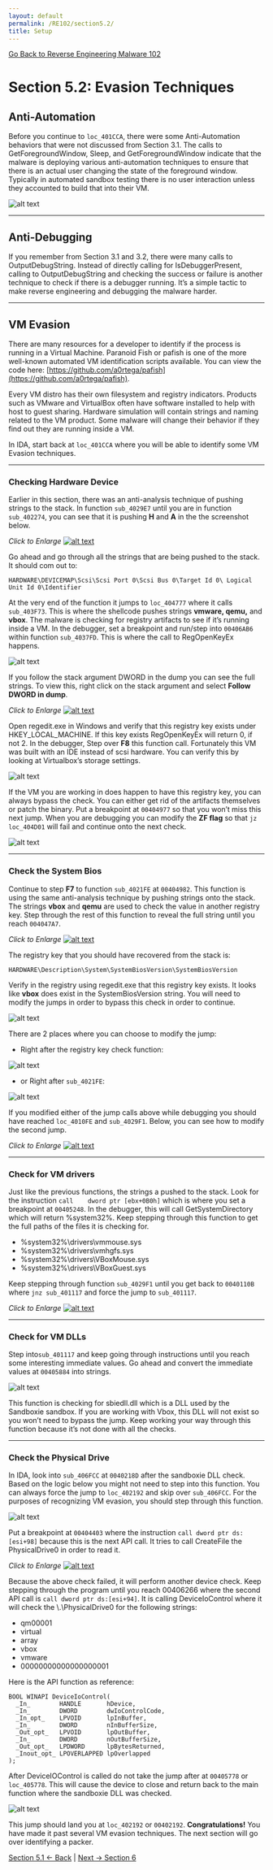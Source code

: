 ```yaml
---
layout: default
permalink: /RE102/section5.2/
title: Setup
---
```

[Go Back to Reverse Engineering Malware 102](https://securedorg.github.io/RE102/)

# Section 5.2: Evasion Techniques #

## Anti-Automation ##

Before you continue to `loc_401CCA`, there were some Anti-Automation behaviors that were not discussed from Section 3.1. The calls to GetForegroundWindow, Sleep, and GetForegroundWindow indicate that the malware is deploying various anti-automation techniques to ensure that there is an actual user changing the state of the foreground window. Typically in automated sandbox testing there is no user interaction unless they accounted to build that into their VM.

![alt text](https://securedorg.github.io/RE102/images/Section3.1_record_interesting.png "Section3.1_record_interesting")

---

## Anti-Debugging ##

If you remember from Section 3.1 and 3.2, there were many calls to OutputDebugString. Instead of directly calling for IsDebuggerPresent, calling to OutputDebugString and checking the success or failure is another technique to check if there is a debugger running. It’s a simple tactic to make reverse engineering and debugging the malware harder.

---

## VM Evasion ##

There are many resources for a developer to identify if the process is running in a Virtual Machine. Paranoid Fish or pafish is one of the more well-known automated VM identification scripts available. You can view the code here: [https://github.com/a0rtega/pafish](https://github.com/a0rtega/pafish). 

Every VM distro has their own filesystem and registry indicators. Products such as VMware and VirtualBox often have software installed to help with host to guest sharing. Hardware simulation will contain strings and naming related to the VM product.  Some malware will change their behavior if they find out they are running inside a VM.

In IDA, start back at `loc_401CCA` where you will be able to identify some VM Evasion techniques.

---

### Checking Hardware Device ###

Earlier in this section, there was an anti-analysis technique of pushing strings to the stack. In function `sub_4029E7` until you are in function `sub_402274`, you can see that it is pushing **H** and **A** in the the screenshot below.

*Click to Enlarge*
[![alt text](https://securedorg.github.io/RE102/images/Section5.2_hardware.gif "Section5.2_hardware")](https://securedorg.github.io/RE102/images/Section5.2_hardware.gif)

Go ahead and go through all the strings that are being pushed to the stack. It should com out to:

```
HARDWARE\DEVICEMAP\Scsi\Scsi Port 0\Scsi Bus 0\Target Id 0\ Logical Unit Id 0\Identifier
```

At the very end of the function it jumps to `loc_404777` where it calls `sub_403F73`. This is where the shellcode pushes strings **vmware, qemu,** and **vbox**. The malware is checking for registry artifacts to see if it’s running inside a VM. In the debugger, set a breakpoint and run/step into `00406AB6` within function `sub_4037FD`. This is where the call to RegOpenKeyEx happens. 

![alt text](https://securedorg.github.io/RE102/images/Section5.2_checkregistry.png "Section5.2_checkregistry")

If you follow the stack argument DWORD in the dump you can see the full strings. To view this, right click on the stack argument and select **Follow DWORD in dump**.

*Click to Enlarge*
[![alt text](https://securedorg.github.io/RE102/images/Section5.2_hardwarestrings.png "Section5.2_hardwarestrings")](https://securedorg.github.io/RE102/images/Section5.2_hardwarestrings.png)

Open regedit.exe in Windows and verify that this registry key exists under HKEY_LOCAL_MACHINE. If this key exists RegOpenKeyEx will return 0, if not 2. In the debugger, Step over **F8** this function call. Fortunately this VM was built with an IDE instead of scsi hardware. You can verify this by looking at Virtualbox’s storage settings.

![alt text](https://securedorg.github.io/RE102/images/Section5.2_vboxstoragesettings.png "Section5.2_vboxstoragesettings")

If the VM you are working in does happen to have this registry key, you can always bypass the check. You can either get rid of the artifacts themselves or patch the binary. Put a breakpoint at `00404977` so that you won’t miss this next jump. When you are debugging you can modify the **ZF flag** so that `jz loc_404D01` will fail and continue onto the next check.

![alt text](https://securedorg.github.io/RE102/images/Section5.2_checkbypass.png "Section5.2_checkbypass")

---

### Check the System Bios ###

Continue to step **F7** to function `sub_4021FE` at `00404982`. This function is using the same anti-analysis technique by pushing strings onto the stack. The strings **vbox** and **qemu** are used to check the value in another registry key. Step through the rest of this function to reveal the full string until you reach `004047A7`.

*Click to Enlarge*
[![alt text](https://securedorg.github.io/RE102/images/Section5.2_Hardware2.gif "Section5.2_Hardware2")](https://securedorg.github.io/RE102/images/Section5.2_Hardware2.gif)

The registry key that you should have recovered from the stack is:

```
HARDWARE\Description\System\SystemBiosVersion\SystemBiosVersion
```

Verify in the registry using regedit.exe that this registry key exists. It looks like **vbox** does exist in the SystemBiosVersion string. You will need to modify the jumps in order to bypass this check in order to continue.

![alt text](https://securedorg.github.io/RE102/images/Section5.2_systembiosregistry.png "Section5.2_systembiosregistry")

There are 2 places where you can choose to modify the jump:

* Right after the registry key check function:

![alt text](https://securedorg.github.io/RE102/images/Section5.2_biosjump.png "Section5.2_biosjump")

* or Right after `sub_4021FE`:

![alt text](https://securedorg.github.io/RE102/images/Section5.2_biosjump2.png "Section5.2_biosjump2")

If you modified either of the jump calls above while debugging you should have reached `loc_4010FE` and `sub_4029F1`. Below, you can see how to modify the second jump.

*Click to Enlarge*
[![alt text](https://securedorg.github.io/RE102/images/Section5.2_ModifyFlags.gif "Section5.2_ModifyFlags")](https://securedorg.github.io/RE102/images/Section5.2_ModifyFlags.gif)

---

### Check for VM drivers ###

Just like the previous functions, the strings a pushed to the stack. Look for the instruction `call    dword ptr [ebx+0B0h]` which is where you set a breakpoint at `00405248`. In the debugger, this will call GetSystemDirectory which will return %system32%. Keep stepping through this function to get the full paths of the files it is checking for.

* %system32%\drivers\vmmouse.sys
* %system32%\drivers\vmhgfs.sys
* %system32%\drivers\VBoxMouse.sys
* %system32%\drivers\VBoxGuest.sys

Keep stepping through function `sub_4029F1` until you get back to `0040110B` where `jnz sub_401117` and force the jump to `sub_401117`.

*Click to Enlarge*
[![alt text](https://securedorg.github.io/RE102/images/Section5.2_ModifyJump2.gif "Section5.2_ModifyJump2")](https://securedorg.github.io/RE102/images/Section5.2_ModifyJump2.gif)

---

### Check for VM DLLs ###

Step into`sub_401117` and keep going through instructions until you reach some interesting immediate values. Go ahead and convert the immediate values at `00405884` into strings. 

![alt text](https://securedorg.github.io/RE102/images/Section5.2_sandboxiedll.png "Section5.2_sandboxiedll")

This function is checking for sbiedll.dll which is a DLL used by the Sandboxie sandbox. If you are working with Vbox, this DLL will not exist so you won’t need to bypass the jump. Keep working your way through this function because it’s not done with all the checks.

---

### Check the Physical Drive ###

In IDA, look into `sub_406FCC` at `0040218D` after the sandboxie DLL check. Based on the logic below you might not need to step into this function. You can always force the jump to `loc_402192` and skip over `sub_406FCC`. For the purposes of recognizing VM evasion, you should step through this function.


![alt text](https://securedorg.github.io/RE102/images/Section5.2_PhyicalDriveCheck.png "Section5.2_PhyicalDriveCheck")

Put a breakpoint at `00404403` where the instruction `call dword ptr ds:[esi+98]` because this is the next API call. It tries to call CreateFile the PhysicalDrive0 in order to read it. 

*Click to Enlarge*
[![alt text](https://securedorg.github.io/RE102/images/Section5.2_PhysicalDriveapicall.png "Section5.2_PhysicalDriveapicall")](https://securedorg.github.io/RE102/images/Section5.2_PhysicalDriveapicall.png)

Because the above check failed, it will perform another device check. Keep stepping through the program until you reach 00406266 where the second API call is `call dword ptr ds:[esi+94]`. It is calling DeviceIoControl where it will check the \\.\PhysicalDrive0 for the following strings:

* qm00001
* virtual
* array
* vbox
* vmware
* 00000000000000000001

Here is the API function as reference:

```
BOOL WINAPI DeviceIoControl(
  _In_        HANDLE       hDevice,
  _In_        DWORD        dwIoControlCode,
  _In_opt_    LPVOID       lpInBuffer,
  _In_        DWORD        nInBufferSize,
  _Out_opt_   LPVOID       lpOutBuffer,
  _In_        DWORD        nOutBufferSize,
  _Out_opt_   LPDWORD      lpBytesReturned,
  _Inout_opt_ LPOVERLAPPED lpOverlapped
);
```

After DeviceIOControl is called do not take the jump after at `00405778` or `loc_405778`. This will cause the device to close and return back to the main function where the sandboxie DLL was checked.

![alt text](https://securedorg.github.io/RE102/images/Section5.2_deviceIOcontroljump.png "Section5.2_deviceIOcontroljump")

This jump should land you at `loc_402192` or `00402192`. **Congratulations!** You have made it past several VM evasion techniques. The next section will go over identifying a packer.

[Section 5.1 <- Back](https://securedorg.github.io/RE102/section5.1) | [Next -> Section 6](https://securedorg.github.io/RE102/section6)

